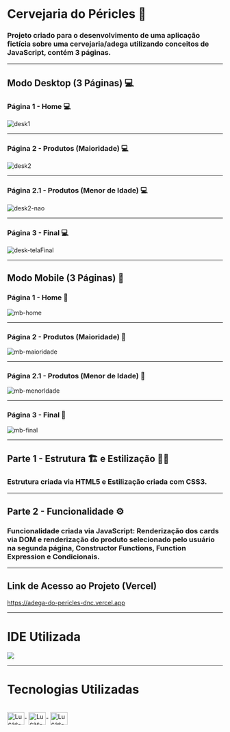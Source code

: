 # Cervejaria do Péricles 🍻

### Projeto criado para o desenvolvimento de uma aplicação fictícia sobre uma cervejaria/adega utilizando conceitos de JavaScript, contém 3 páginas.

<hr>

## Modo Desktop (3 Páginas) 💻

### Página 1 - Home 💻

![desk1](https://user-images.githubusercontent.com/115199808/225779358-e8133382-b104-44e4-a1df-9d9bb85dc795.png)

<hr>

### Página 2 - Produtos (Maioridade) 💻

![desk2](https://user-images.githubusercontent.com/115199808/225779345-6b38d546-12a8-4d18-b1e9-8ba3e132d7e2.png)

<hr>

### Página 2.1 - Produtos (Menor de Idade) 💻

![desk2-nao](https://user-images.githubusercontent.com/115199808/225779575-f58cd2f1-d4ee-439c-a5da-e561517511ac.png)

<hr>

### Página 3 - Final 💻

![desk-telaFinal](https://user-images.githubusercontent.com/115199808/225779331-4ae45264-d898-489f-8e7d-91d814cfb0dc.png)

<hr>

## Modo Mobile (3 Páginas) 📲

### Página 1 - Home 📲

![mb-home](https://user-images.githubusercontent.com/115199808/225780412-044c5499-5093-4f00-b923-ecfca99b4573.png)

<hr>

### Página 2 - Produtos (Maioridade) 📲

![mb-maioridade](https://user-images.githubusercontent.com/115199808/225780501-f309d0c1-3966-4efd-a35b-8b9271c4b954.png)

<hr>

### Página 2.1 - Produtos (Menor de Idade) 📲

![mb-menorIdade](https://user-images.githubusercontent.com/115199808/225780428-c0a9ad09-9ec6-4c11-a098-58a2a336a1c4.png)

<hr>

### Página 3 - Final 📲

![mb-final](https://user-images.githubusercontent.com/115199808/225780450-102e5c8e-a8c8-4cd9-9ca5-5fbea097bf9f.png)

<hr>

## Parte 1 - Estrutura 🏗 e Estilização 👨‍🎨

### Estrutura criada via HTML5 e Estilização criada com CSS3.

<hr>

## Parte 2 - Funcionalidade ⚙

### Funcionalidade criada via JavaScript: Renderização dos cards via DOM e renderização do produto selecionado pelo usuário na segunda página, Constructor Functions, Function Expression e Condicionais.

<hr>

## Link de Acesso ao Projeto (Vercel)

https://adega-do-pericles-dnc.vercel.app

<hr>


# IDE Utilizada

<div> 
<img src="https://img.shields.io/badge/Visual_Studio_Code-0078D4?style=for-the-badge&logo=visual%20studio%20code&logoColor=white">
</div>

<hr>

# Tecnologias Utilizadas
<div style="display: inline_block"><br>
  <img align="center" alt="Lucas-HTML" height="30" width="40" src="https://cdn.jsdelivr.net/gh/devicons/devicon/icons/html5/html5-original.svg">-
  <img align="center" alt="Lucas-CSS" height="30" width="40" src="https://cdn.jsdelivr.net/gh/devicons/devicon/icons/css3/css3-original.svg">-
  <img align="center" alt="Lucas-JavaScript" height="30" width="40" src="https://cdn.jsdelivr.net/gh/devicons/devicon/icons/javascript/javascript-original.svg">
</div>



